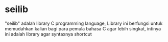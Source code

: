 # seilib
"seilib" adalah library C programming language, Library ini berfungsi untuk memudahkan kalian bagi para pemula bahasa C agar lebih singkat, intinya ini adalah library agar syntaxnya shortcut 
